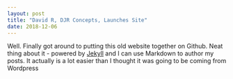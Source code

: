 ```yaml
---
layout: post
title: "David R, DJR Concepts, Launches Site"
date: 2018-12-06
---
```


Well. Finally got around to putting this old website together on Github. Neat thing about it - powered by [Jekyll](http://jekyllrb.com) and I can use Markdown to author my posts. It actually is a lot easier than I thought it was going to be coming from Wordpress
